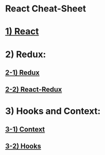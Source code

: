 # React Cheat-Sheet


# [1) React](lessons/1-react.md)

# 2) Redux:

## [2-1) Redux](lessons/2-a-redux.md)
## [2-2) React-Redux](lessons/2-b-react-redux.md)



# 3) Hooks and Context:


## [3-1) Context](lessons/3-a-context.md)
## [3-2) Hooks](lessons/3-b-hooks.md)


